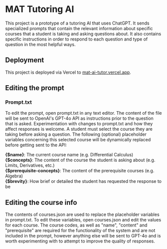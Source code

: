 # MAT Tutoring AI

This project is a prototype of a tutoring AI that uses ChatGPT. It sends specialized prompts that contain the relevant information about specific courses that a student is taking and asking questions about. It also contains specific instructions in order to respond to each question and type of question in the most helpful ways.

## Deployment

This project is deployed via Vercel to [mat-ai-tutor.vercel.app](https://mat-ai-tutor.vercel.app/).

## Editing the prompt
### Prompt.txt
To edit the prompt, open prompt.txt in any text editor. The content of the file will be sent to OpenAI's GPT-4o API as instructions prior to the question that is asked. Experimentation with changes to prompt.txt and how they affect responses is welcome. A student must select the course they are taking before asking a question. The following (optional) placeholder variables concerning this selected course will be dynamically replaced before getting sent to the API:

**{$name}**: The current course name (e.g. Differential Calculus)  
**{$concepts}**: The content of the course the student is asking about (e.g. Limits, Derivatives, etc.)  
**{$prerequisite-concepts}**: The content of the prerequisite courses (e.g. Algebra)  
**{$brevity}**: How brief or detailed the student has requested the response to be 


## Editing the course info
The contents of courses.json are used to replace the placeholder variables in prompt.txt. To edit these variables, open courses.json and edit the values for each course. The course codes, as well as "name", "content" and "prerequisite" are required for the functionality of the system and are not included in the prompt, however anything else will be sent to GPT-4o and is worth experimenting with to attempt to improve the quality of responses.


